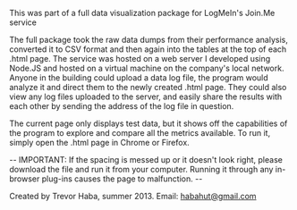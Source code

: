 This was part of a full data visualization package for LogMeIn's Join.Me service

The full package took the raw data dumps from their performance analysis, converted it to CSV format
and then again into the tables at the top of each .html page. The service was hosted on a web server
I developed using Node.JS and hosted on a virtual machine on the company's local network. Anyone in 
the building could upload a data log file, the program would analyze it and direct them to the newly
created .html page. They could also view any log files uploaded to the server, and easily share the
results with each other by sending the address of the log file in question.

The current page only displays test data, but it shows off the capabilities of the program to explore
and compare all the metrics available. To run it, simply open the .html page in Chrome or Firefox.

-- IMPORTANT: If the spacing is messed up or it doesn't look right, please download the file and run 
it from your computer. Running it through any in-browser plug-ins causes the page to malfunction. --

Created by Trevor Haba, summer 2013. Email: habahut@gmail.com

